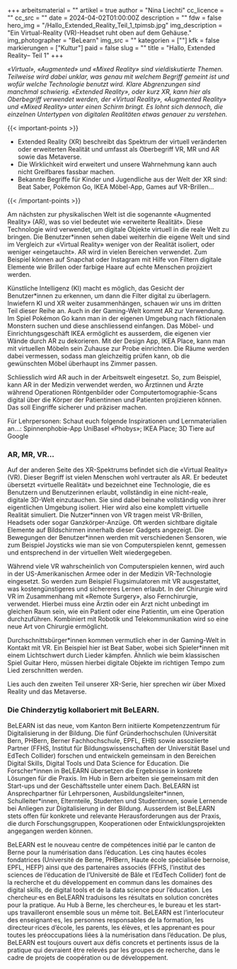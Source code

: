 +++
arbeitsmaterial = ""
artikel = true
author = "Nina Liechti"
cc_licence = ""
cc_src = ""
date = 2024-04-02T01:00:00Z
description = ""
fdw = false
hero_img = "/Hallo_Extended_Reality_Teil_1_tpimsb.jpg"
img_description = "Ein Virtual-Reality (VR)-Headset ruht oben auf dem Gehäuse."
img_photographer = "BeLearn"
img_src = ""
kategorien = [""]
kfk = false
markierungen = ["Kultur"]
paid = false
slug = ""
title = "Hallo, Extended Reality– Teil 1"
+++

_«Virtual», «Augmented» und «Mixed Reality» sind vieldiskutierte Themen. Teilweise wird dabei unklar, was genau mit welchem Begriff gemeint ist und wofür welche Technologie benutzt wird. Klare Abgrenzungen sind manchmal schwierig. «Extended Reality», oder kurz XR, kann hier als Oberbegriff verwendet werden, der «Virtual Reality», «Augmented Reality» und «Mixed Reality» unter einen Schirm bringt. Es lohnt sich dennoch, die einzelnen Untertypen von digitalen Realitäten etwas genauer zu verstehen._

{{< important-points >}}

<ul>

<li>Extended Reality (XR) beschreibt das Spektrum der virtuell veränderten oder erweiterten Realität und umfasst als Oberbegriff VR, MR und AR sowie das Metaverse.</li>

<li>Die Wirklichkeit wird erweitert und unsere Wahrnehmung kann auch nicht Greifbares fassbar machen. </li>

<li>Bekannte Begriffe für Kinder und Jugendliche aus der Welt der XR sind: Beat Saber, Pokémon Go, IKEA Möbel-App, Games auf VR-Brillen…</li>

</ul>

{{< /important-points >}}

Am nächsten zur physikalischen Welt ist die sogenannte «Augmented Reality» (AR), was so viel bedeutet wie «erweiterte Realität». Diese Technologie wird verwendet, um digitale Objekte virtuell in die reale Welt zu bringen. Die Benutzer*innen sehen dabei weiterhin die eigene Welt und sind im Vergleich zur «Virtual Reality» weniger von der Realität isoliert, oder weniger «eingetaucht». AR wird in vielen Bereichen verwendet. Zum Beispiel können auf Snapchat oder Instagram mit Hilfe von Filtern digitale Elemente wie Brillen oder farbige Haare auf echte Menschen projiziert werden.

Künstliche Intelligenz (KI) macht es möglich, das Gesicht der Benutzer*innen zu erkennen, um dann die Filter digital zu überlagern. Inwiefern KI und XR weiter zusammenhängen, schauen wir uns im dritten Teil dieser Reihe an. Auch in der Gaming-Welt kommt AR zur Verwendung. Im Spiel Pokémon Go kann man in der eigenen Umgebung nach fiktionalen Monstern suchen und diese anschliessend einfangen. Das Möbel- und Einrichtungsgeschäft IKEA ermöglicht es ausserdem, die eigenen vier Wände durch AR zu dekorieren. Mit der Design App, IKEA Place, kann man mit virtuellen Möbeln sein Zuhause zur Probe einrichten. Die Räume werden dabei vermessen, sodass man gleichzeitig prüfen kann, ob die gewünschten Möbel überhaupt ins Zimmer passen.

Schliesslich wird AR auch in der Arbeitswelt eingesetzt. So, zum Beispiel, kann AR in der Medizin verwendet werden, wo Ärztinnen und Ärzte während Operationen Röntgenbilder oder Computertomographie-Scans digital über die Körper der Patientinnen und Patienten projizieren können. Das soll Eingriffe sicherer und präziser machen.

Für Lehrpersonen: Schaut euch folgende Inspirationen und Lernmaterialien an…: Spinnenphobie-App UniBasel «Phobys»; IKEA Place; 3D Tiere auf Google

### AR, MR, VR…
Auf der anderen Seite des XR-Spektrums befindet sich die «Virtual Reality» (VR). Dieser Begriff ist vielen Menschen wohl vertrauter als AR. Er bedeutet übersetzt «virtuelle Realität» und bezeichnet eine Technologie, die es Benutzern und Benutzerinnen erlaubt, vollständig in eine nicht-reale, digitale 3D-Welt einzutauchen. Sie sind dabei beinahe vollständig von ihrer eigentlichen Umgebung isoliert. Hier wird also eine komplett virtuelle Realität simuliert. Die Nutzer\*innen von VR tragen meist VR-Brillen, Headsets oder sogar Ganzkörper-Anzüge.
Oft werden sichtbare digitale Elemente auf Bildschirmen innerhalb dieser Gadgets angezeigt. Die Bewegungen der Benutzer\*innen werden mit verschiedenen Sensoren, wie zum Beispiel Joysticks wie man sie von Computerspielen kennt, gemessen und entsprechend in der virtuellen Welt wiedergegeben.

Während viele VR wahrscheinlich von Computerspielen kennen, wird auch in der US-Amerikanischen Armee oder in der Medizin VR-Technologie eingesetzt. So werden zum Beispiel Flugsimulatoren mit VR ausgestattet, was kostengünstigeres und sichereres Lernen erlaubt. In der Chirurgie wird VR im Zusammenhang mit «Remote Surgery», also Fernchirurgie, verwendet. Hierbei muss eine Ärztin oder ein Arzt nicht unbedingt im gleichen Raum sein, wie ein Patient oder eine Patientin, um eine Operation durchzuführen. Kombiniert mit Robotik und Telekommunikation wird so eine neue Art von Chirurgie ermöglicht.

Durchschnittsbürger\*innen kommen vermutlich eher in der Gaming-Welt in Kontakt mit VR. Ein Beispiel hier ist Beat Saber, wobei sich Spieler\*innen mit einem Lichtschwert durch Lieder kämpfen. Ähnlich wie beim klassischen Spiel Guitar Hero, müssen hierbei digitale Objekte im richtigen Tempo zum Lied zerschnitten werden.

Lies auch den zweiten Teil unserer XR-Serie, hier sprechen wir über Mixed Reality und das Metaverse.

### Die Chinderzytig kollaboriert mit BeLEARN.

BeLEARN ist das neue, vom Kanton Bern initiierte Kompetenzzentrum für Digitalisierung in der Bildung. Die fünf Gründerhochschulen (Universität Bern, PHBern, Berner Fachhochschule, EPFL, EHB) sowie assoziierte Partner (FFHS, Institut für Bildungswissenschaften der Universität Basel und EdTech Collider) forschen und entwickeln gemeinsam in den Bereichen Digital Skills, Digital Tools und Data Science for Education. Die Forscher\*innen in BeLEARN übersetzen die Ergebnisse in konkrete Lösungen für die Praxis. Im Hub in Bern arbeiten sie gemeinsam mit den Start-ups und der Geschäftsstelle unter einem Dach. BeLEARN ist Ansprechpartner für Lehrpersonen, Ausbildungsleiter\*innen, Schulleiter*innen, Elternteile, Studenten und Studentinnen, sowie Lernende bei Anliegen zur Digitalisierung in der Bildung. Ausserdem ist BeLEARN stets offen für konkrete und relevante Herausforderungen aus der Praxis, die durch Forschungsgruppen, Kooperationen oder Entwicklungsprojekten angegangen werden können.

BeLEARN est le nouveau centre de compétences initié par le canton de Berne pour la numérisation dans l’éducation. Les cinq hautes écoles fondatrices (Université de Berne, PHBern, Haute école spécialisée bernoise, EPFL, HEFP) ainsi que des partenaires associés (FFHS, l’institut des sciences de l’éducation de l’Université de Bâle et l’EdTech Collider) font de la recherche et du développement en commun dans les domaines des digital skills, de digital tools et de la data science pour l’éducation. Les chercheur·es en BeLEARN traduisons les résultats en solution concrètes pour la pratique. Au Hub à Berne, les chercheur·es, le bureau et les start-ups travailleront ensemble sous un même toit. BeLEARN est l’interlocuteur des enseignant·es, les personnes responsables de la formation, les directeur·rices d’école, les parents, les élèves, et les apprenant·es pour toutes les préoccupations liées à la numérisation dans l’éducation. De plus, BeLEARN est toujours ouvert aux défis concrets et pertinents issus de la pratique qui devraient être relevés par les groupes de recherche, dans le cadre de projets de coopération ou de développement.

